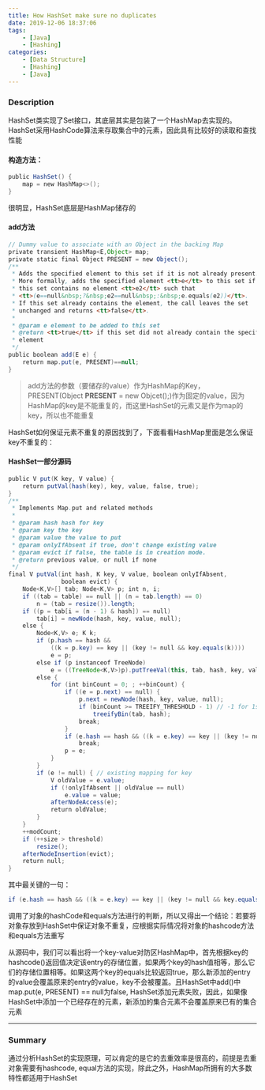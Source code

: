 ```yaml
---
title: How HashSet make sure no duplicates
date: 2019-12-06 18:37:06
tags:
    - [Java]
    - [Hashing]
categories:
    - [Data Structure]
    - [Hashing]
    - [Java]
---
```


### Description
HashSet类实现了Set接口，其底层其实是包装了一个HashMap去实现的。HashSet采用HashCode算法来存取集合中的元素，因此具有比较好的读取和查找性能

<!-- more -->

#### 构造方法：
```java
public HashSet() {
    map = new HashMap<>();
}
```

很明显，HashSet底层是HashMap储存的

#### add方法

```java
// Dummy value to associate with an Object in the backing Map
private transient HashMap<E,Object> map;
private static final Object PRESENT = new Object();
/**
 * Adds the specified element to this set if it is not already present.
 * More formally, adds the specified element <tt>e</tt> to this set if
 * this set contains no element <tt>e2</tt> such that
 * <tt>(e==null&nbsp;?&nbsp;e2==null&nbsp;:&nbsp;e.equals(e2))</tt>.
 * If this set already contains the element, the call leaves the set
 * unchanged and returns <tt>false</tt>.
 *
 * @param e element to be added to this set
 * @return <tt>true</tt> if this set did not already contain the specified
 * element
 */
public boolean add(E e) {
    return map.put(e, PRESENT)==null;
}
```

> add方法的参数（要储存的value）作为HashMap的Key， PRESENT(Object **PRESENT** = new Objcet();)作为固定的value，因为HashMap的key是不能重复的，而这里HashSet的元素又是作为map的key，所以也不能重复

HashSet如何保证元素不重复的原因找到了，下面看看HashMap里面是怎么保证key不重复的：

#### HashSet一部分源码

```java
public V put(K key, V value) {
    return putVal(hash(key), key, value, false, true);
}
/**
 * Implements Map.put and related methods
 *
 * @param hash hash for key
 * @param key the key
 * @param value the value to put
 * @param onlyIfAbsent if true, don't change existing value
 * @param evict if false, the table is in creation mode.
 * @return previous value, or null if none
 */
final V putVal(int hash, K key, V value, boolean onlyIfAbsent,
               boolean evict) {
    Node<K,V>[] tab; Node<K,V> p; int n, i;
    if ((tab = table) == null || (n = tab.length) == 0)
        n = (tab = resize()).length;
    if ((p = tab[i = (n - 1) & hash]) == null)
        tab[i] = newNode(hash, key, value, null);
    else {
        Node<K,V> e; K k;
        if (p.hash == hash &&
            ((k = p.key) == key || (key != null && key.equals(k))))
            e = p;
        else if (p instanceof TreeNode)
            e = ((TreeNode<K,V>)p).putTreeVal(this, tab, hash, key, value);
        else {
            for (int binCount = 0; ; ++binCount) {
                if ((e = p.next) == null) {
                    p.next = newNode(hash, key, value, null);
                    if (binCount >= TREEIFY_THRESHOLD - 1) // -1 for 1st
                        treeifyBin(tab, hash);
                    break;
                }
                if (e.hash == hash && ((k = e.key) == key || (key != null && key.equals(k))))
                    break;
                p = e;
            }
        }
        if (e != null) { // existing mapping for key
            V oldValue = e.value;
            if (!onlyIfAbsent || oldValue == null)
                e.value = value;
            afterNodeAccess(e);
            return oldValue;
        }
    }
    ++modCount;
    if (++size > threshold)
        resize();
    afterNodeInsertion(evict);
    return null;
}
```
	
其中最关键的一句：

```java
if (e.hash == hash && ((k = e.key) == key || (key != null && key.equals(k))))
```

调用了对象的hashCode和equals方法进行的判断，所以又得出一个结论：若要将对象存放到HashSet中保证对象不重复，应根据实际情况将对象的hashcode方法和equals方法重写

从源码中，我们可以看出将一个key-value对防区HashMap中，首先根据key的hashcode()返回值决定该entry的存储位置，如果两个key的hash值相等，那么它们的存储位置相等。如果这两个key的equals比较返回true，那么新添加的entry的value会覆盖原来的entry的value，key不会被覆盖。且HashSet中add()中map.put(e, PRESENT) == null为false, HashSet添加元素失败，因此，如果像HashSet中添加一个已经存在的元素，新添加的集合元素不会覆盖原来已有的集合元素

---

### Summary
通过分析HashSet的实现原理，可以肯定的是它的去重效率是很高的，前提是去重对象需要有hashcode, equal方法的实现，除此之外，HashMap所拥有的大多数特性都适用于HashSet

